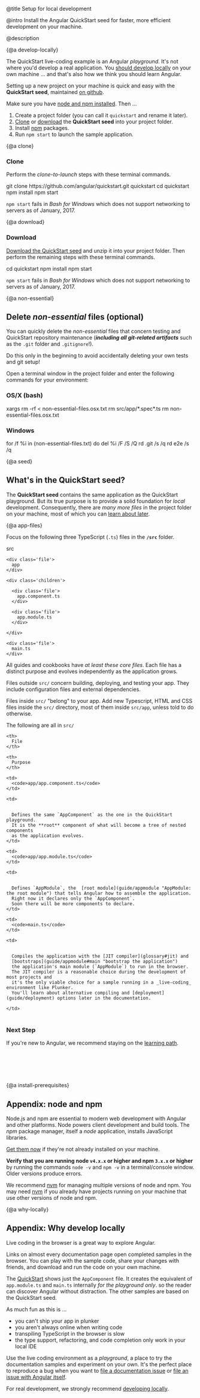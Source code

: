 @title
Setup for local development

@intro
Install the Angular QuickStart seed for faster, more efficient development on your machine.

@description



{@a develop-locally}

The <live-example name=quickstart>QuickStart live-coding</live-example> example is an Angular _playground_.
It's not where you'd develop a real application. 
You [should develop locally](guide/setup#why-locally "Why develop locally") on your own machine ... and that's also how we think you should learn Angular.

Setting up a new project on your machine is quick and easy with the **QuickStart seed**,
maintained [on github](https://github.com/angular/quickstart "Install the github QuickStart repo"). 


Make sure you have [node and npm installed](guide/setup#install-prerequisites "What if you don't have node and npm?").
Then ...

1. Create a project folder (you can call it `quickstart` and rename it later).
1. [Clone](guide/setup#clone "Clone it from github") or [download](guide/setup#download "download it from github") the **QuickStart seed** into your project folder.
1. Install [npm](guide/setup#install-prerequisites "What if you don't have node and npm?") packages.
1. Run `npm start` to launch the sample application.


{@a clone}


### Clone

Perform the _clone-to-launch_ steps with these terminal commands.


<code-example language="sh" class="code-shell">
  git clone https://github.com/angular/quickstart.git quickstart
  cd quickstart
  npm install
  npm start

</code-example>



<div class="alert is-important">



`npm start` fails in _Bash for Windows_ which does not support networking to servers as of January, 2017.


</div>



{@a download}


### Download
<a href="https://github.com/angular/quickstart/archive/master.zip" title="Download the QuickStart seed repository">Download the QuickStart seed</a>
and unzip it into your project folder. Then perform the remaining steps with these terminal commands.


<code-example language="sh" class="code-shell">
  cd quickstart
  npm install
  npm start

</code-example>



<div class="alert is-important">



`npm start` fails in _Bash for Windows_ which does not support networking to servers as of January, 2017.


</div>



{@a non-essential}



## Delete _non-essential_ files (optional)

You can quickly delete the _non-essential_ files that concern testing and QuickStart repository maintenance
(***including all git-related artifacts*** such as the `.git` folder and `.gitignore`!).


<div class="alert is-important">



Do this only in the beginning to avoid accidentally deleting your own tests and git setup!


</div>



Open a terminal window in the project folder and enter the following commands for your environment:

### OS/X (bash)

<code-example language="sh" class="code-shell">
  xargs rm -rf &lt; non-essential-files.osx.txt
  rm src/app/*.spec*.ts
  rm non-essential-files.osx.txt

</code-example>



### Windows

<code-example language="sh" class="code-shell">
  for /f %i in (non-essential-files.txt) do del %i /F /S /Q
  rd .git /s /q
  rd e2e /s /q

</code-example>



{@a seed}



## What's in the QuickStart seed?



The **QuickStart seed** contains the same application as the QuickStart playground.
But its true purpose is to provide a solid foundation for _local_ development.
Consequently, there are _many more files_ in the project folder on your machine, 
most of which you can [learn about later](guide/setup-systemjs-anatomy "Setup Anatomy").



{@a app-files}


Focus on the following three TypeScript (`.ts`) files in the **`/src`** folder.


<div class='filetree'>

  <div class='file'>
    src
  </div>

  <div class='children'>

    <div class='file'>
      app
    </div>

    <div class='children'>

      <div class='file'>
        app.component.ts
      </div>

      <div class='file'>
        app.module.ts
      </div>

    </div>

    <div class='file'>
      main.ts
    </div>

  </div>

</div>



<code-tabs>

  <code-pane title="src/app/app.component.ts" path="setup/src/app/app.component.ts">

  </code-pane>

  <code-pane title="src/app/app.module.ts" path="setup/src/app/app.module.ts">

  </code-pane>

  <code-pane title="src/main.ts" path="setup/src/main.ts">

  </code-pane>

</code-tabs>



All guides and cookbooks have _at least these core files_. 
Each file has a distinct purpose and evolves independently as the application grows.

Files outside `src/` concern building, deploying, and testing your app.
They include configuration files and external dependencies.

Files inside `src/` "belong" to your app.
Add new Typescript, HTML and CSS files inside the `src/` directory, most of them inside `src/app`,
unless told to do otherwise.

The following are all in `src/`


<style>
  td, th {vertical-align: top}
</style>



<table width="100%">

  <col width="20%">

  </col>

  <col width="80%">

  </col>

  <tr>

    <th>
      File
    </th>

    <th>
      Purpose
    </th>

  </tr>

  <tr>

    <td>
      <code>app/app.component.ts</code>
    </td>

    <td>


      Defines the same `AppComponent` as the one in the QuickStart playground.
      It is the **root** component of what will become a tree of nested components
      as the application evolves. 
    </td>

  </tr>

  <tr>

    <td>
      <code>app/app.module.ts</code>
    </td>

    <td>


      Defines `AppModule`, the  [root module](guide/appmodule "AppModule: the root module") that tells Angular how to assemble the application.
      Right now it declares only the `AppComponent`.
      Soon there will be more components to declare.
    </td>

  </tr>

  <tr>

    <td>
      <code>main.ts</code>
    </td>

    <td>


      Compiles the application with the [JIT compiler](glossary#jit) and
      [bootstraps](guide/appmodule#main "bootstrap the application") 
      the application's main module (`AppModule`) to run in the browser.
      The JIT compiler is a reasonable choice during the development of most projects and
      it's the only viable choice for a sample running in a _live-coding_ environment like Plunker.
      You'll learn about alternative compiling and [deployment](guide/deployment) options later in the documentation.

    </td>

  </tr>

</table>



<div class="l-sub-section">



### Next Step

If you're new to Angular, we recommend staying on the [learning path](guide/learning-angular "Angular learning path").


</div>

<br></br><br></br>

{@a install-prerequisites}



## Appendix: node and npm


Node.js and npm are essential to modern web development with Angular and other platforms.
Node powers client development and build tools.
The _npm_ package manager, itself a _node_ application, installs JavaScript libraries.

<a href="https://docs.npmjs.com/getting-started/installing-node" target="_blank" title="Installing Node.js and updating npm">
Get them now</a> if they're not already installed on your machine.

**Verify that you are running node `v4.x.x` or higher and npm `3.x.x` or higher**
by running the commands `node -v` and `npm -v` in a terminal/console window.
Older versions produce errors.

We recommend [nvm](https://github.com/creationix/nvm) for managing multiple versions of node and npm. 
You may need [nvm](https://github.com/creationix/nvm) if you already have projects running on your machine that 
use other versions of node and npm.


{@a why-locally}



## Appendix: Why develop locally

<live-example title="QuickStart Seed in Plunker">Live coding</live-example> in the browser is a great way to explore Angular.

Links on almost every documentation page open completed samples in the browser.
You can play with the sample code, share your changes with friends, and download and run the code on your own machine.

The [QuickStart](quickstart "Angular QuickStart Playground") shows just the `AppComponent` file.
It creates the equivalent of `app.module.ts` and `main.ts` internally _for the playground only_.
so the reader can discover Angular without distraction.
The other samples are based on the QuickStart seed. 

As much fun as this is ...

* you can't ship your app in plunker
* you aren't always online when writing code
* transpiling TypeScript in the browser is slow
* the type support, refactoring, and code completion only work in your local IDE

Use the <live-example title="QuickStart Seed in Plunker">live coding</live-example> environment as a _playground_, 
a place to try the documentation samples and experiment on your own.
It's the perfect place to reproduce a bug when you want to
<a href="https://github.com/angular/angular.io/issues/new" target="_blank" title="File a documentation issue">file a documentation issue</a> or
<a href="https://github.com/angular/angular/issues/new" target="_blank" title="File an Angular issue">file an issue with Angular itself</a>.

For real development, we strongly recommend [developing locally](guide/setup#develop-locally).
